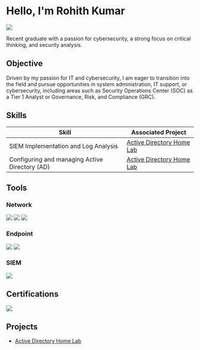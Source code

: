 # Hello, I'm Rohith Kumar
<a href="https://www.linkedin.com/in/rohithkumar-n/"><img src="https://img.shields.io/badge/-LinkedIn-0072b1?&style=for-the-badge&logo=linkedin&logoColor=white" /></a>

Recent graduate with a passion for cybersecurity, a strong focus on critical thinking, and security analysis.

## Objective

Driven by my passion for IT and cybersecurity, I am eager to transition into the field and pursue opportunities in system administration, IT support, or cybersecurity, including areas such as Security Operations Center (SOC) as a Tier 1 Analyst or Governance, Risk, and Compliance (GRC).

## Skills

| Skill                                         | Associated Project         |
|-----------------------------------------------|----------------------------|
| SIEM Implementation and Log Analysis          | <a href="https://github.com/rohith-kumar53/Active-Directory-Home-Lab">Active Directory Home Lab</a>|
| Configuring and managing Active Directory (AD) |<a href="https://github.com/rohith-kumar53/Active-Directory-Home-Lab">Active Directory Home Lab</a>|

## Tools

### Network
<div>
    <img src="https://img.shields.io/badge/-Wireshark-1679A7?&style=for-the-badge&logo=Wireshark&logoColor=white" />
    <img src="https://img.shields.io/badge/-Snort-CC0000?&style=for-the-badge&logoColor=white" />
    <img src="https://img.shields.io/badge/-tcpdump-4B8BBE?&style=for-the-badge&logoColor=white" />  
</div>

### Endpoint
<div>
    <img src="https://img.shields.io/badge/-Microsoft_Defender_for_Endpoint-00A4EF?&style=for-the-badge&logo=Microsoft&logoColor=white" />
    <img src="https://img.shields.io/badge/-LimaCharlie-000000?&style=for-the-badge&logo=LimaCharlie&logoColor=white" />
</div>

### SIEM
<div>
    <img src="https://img.shields.io/badge/-Splunk-000000?&style=for-the-badge&logo=Splunk&logoColor=white" />
</div>

## Certifications

<img src="https://img.shields.io/badge/-CEH-EE0000?&style=for-the-badge&logo=EC-Council&logoColor=white" />

## Projects
- <a href="https://github.com/rohith-kumar53/Active-Directory-Home-Lab">Active Directory Home Lab</a>
